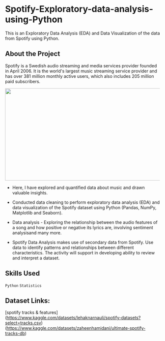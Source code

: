 # Spotify-Exploratory-data-analysis-using-Python
This is an Exploratory Data Analysis (EDA) and Data Visualization of the data from Spotify using Python.

## About the Project
Spotify is a Swedish audio streaming and media services provider founded in April 2006. It is the world's largest music streaming service provider and has over 381 million monthly active users, which also includes 205 million paid subscribers.

<p align="center">
 <img src="https://user-images.githubusercontent.com/99098468/228506850-f501b2ad-e870-4c70-a9ac-27f98b4ff239.jpg" width="650" height="300" />
  
  
 * Here, l have explored and quantified data about music and drawn valuable insights.
 
  * Conducted data cleaning to perform exploratory data analysis (EDA) and data visualization of the Spotify dataset using Python (Pandas, NumPy, Matplotlib and Seaborn).
 
  * Data analysis - Exploring the relationship between the audio features of a song and how positive or negative its lyrics are, involving sentiment analysisand many more.
 
  * Spotify Data Analysis makes use of secondary data from Spotify. Use data to identify patterns and relationships between different characteristics. The activity will support in developing ability to review and interpret a dataset.


  ## Skills Used
  
  <code style="color : name_color">Python</code>
  <code style="color : name_color">Statistics</code>
  
  
  ## Dataset Links:
[spotify tracks & features] (https://www.kaggle.com/datasets/lehaknarnauli/spotify-datasets?select=tracks.csv)
(https://www.kaggle.com/datasets/zaheenhamidani/ultimate-spotify-tracks-db)
